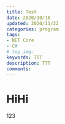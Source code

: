 ```yaml
---
title: Test
date: 2020/10/10
updated: 2020/11/22
categories: program
tags:
- NET Core
- C#
# top_img:
keywords: TTT
description: TTT
comments:
---
```


# HiHi
123
